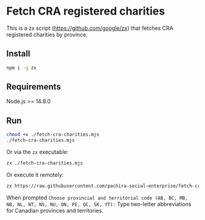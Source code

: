 # Fetch CRA registered charities
This is a zx script (https://github.com/google/zx) that fetches CRA registered charities by province.



## Install
```bash
npm i -g zx
```

## Requirements
Node.js >= 14.8.0

## Run
```bash
chmod +x ./fetch-cra-charities.mjs
./fetch-cra-charities.mjs
```
Or via the `zx` executable:
```bash
zx ./fetch-cra-charities.mjs
```
Or execute it remotely:
```bash
zx https://raw.githubusercontent.com/pachira-social-enterprise/fetch-cra-registered-charities/main/fetch-cra-charities.mjs
```
When prompted 
`Choose provincial and territorial code (AB, BC, MB, NB, NL, NT, NS, NU, ON, PE, QC, SK, YT):`
Type two-letter abbreviations for Canadian provinces and territories.